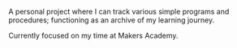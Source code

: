 A personal project where I can track various simple programs and procedures; functioning as an archive of my learning journey.

Currently focused on my time at Makers Academy.
